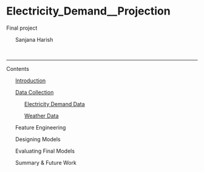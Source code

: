 # Electricity_Demand__Projection
Final project 

<ul>Sanjana Harish</ul>

<br><hr>

Contents
<ol><a href="https://github.com/Sanjanaharishpoojary/electricity-demand-forecasting-ml/blob/main/README.md">Introduction</a></ol>
<ol><a href="https://github.com/Sanjanaharishpoojary/electricity-demand-forecasting-ml/blob/main/Web_Scraping.py">Data Collection</a>
<ol><a href="https://github.com/Sanjanaharishpoojary/electricity-demand-forecasting-ml/blob/main/delhi_load_data_2022_Final.csv">Electricity Demand Data</a></ol>
<ol><a href="https://github.com/Sanjanaharishpoojary/electricity-demand-forecasting-ml/blob/main/delhi_weather_data_2022_Final.csv">Weather Data</a></ol></ol>
<ol>Feature Engineering</ol>
<ol>Designing Models</ol>
<ol>Evaluating Final Models</ol>
<ol>Summary & Future Work</ol>
